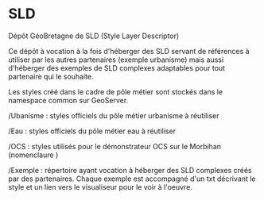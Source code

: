 # SLD
Dépôt GéoBretagne de SLD (Style Layer Descriptor)

Ce dépôt à vocation à la fois d'héberger des SLD servant de références à utiliser par les autres partenaires (exemple urbanisme) mais aussi d'héberger des exemples de SLD complexes adaptables pour tout partenaire qui le souhaite.

Les styles créé dans le cadre de pôle métier sont stockés dans le namespace common sur GeoServer.

/Ubanisme : styles officiels du pôle métier urbanisme à réutiliser 

/Eau : styles officiels du pôle métier eau à réutiliser

/OCS : styles utilisés pour le démonstrateur OCS sur le Morbihan (nomenclaure )

/Exemple : répertoire ayant vocation à héberger des SLD complexes créés par des partenaires.
Chaque exemple est accompagné d'un txt décrivant le style et un lien vers le visualiseur pour le voir à l'oeuvre.

